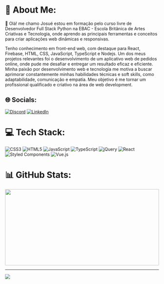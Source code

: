 # 💫 About Me:
🌱 Olá! me chamo  Josué 
estou em formação pelo curso livre de Desenvolvedor Full Stack Python na EBAC - Escola Britânica de Artes Criativas e Tecnologia, onde aprendo as principais ferramentas e conceitos para criar aplicações web dinâmicas e responsivas.

Tenho conhecimento em front-end web, com destaque para React, Firebase, HTML, CSS, JavaScript, TypeScript e Nodejs. Um dos meus projetos relevantes foi o desenvolvimento de um aplicativo web de pedidos online, onde pude me desafiar e entregar um resultado eficaz e eficiente. Minha paixão por desenvolvimento web e tecnologia me motiva a buscar aprimorar constantemente minhas habilidades técnicas e soft skills, como adaptabilidade, comunicação e empatia. Meu objetivo é me tornar um profissional qualificado e criativo na área de web development.

## 🌐 Socials:
[![Discord](https://img.shields.io/badge/Discord-%237289DA.svg?logo=discord&logoColor=white)](https://discord.gg/niallswift#9177) [![LinkedIn](https://img.shields.io/badge/LinkedIn-%230077B5.svg?logo=linkedin&logoColor=white)](https://www.linkedin.com/in/josu%C3%A9-ramos-dev/) 

# 💻 Tech Stack:
![CSS3](https://img.shields.io/badge/css3-%231572B6.svg?style=flat&logo=css3&logoColor=white) ![HTML5](https://img.shields.io/badge/html5-%23E34F26.svg?style=flat&logo=html5&logoColor=white) ![JavaScript](https://img.shields.io/badge/javascript-%23323330.svg?style=flat&logo=javascript&logoColor=%23F7DF1E) ![TypeScript](https://img.shields.io/badge/typescript-%23007ACC.svg?style=flat&logo=typescript&logoColor=white)  ![jQuery](https://img.shields.io/badge/jquery-%230769AD.svg?style=flat&logo=jquery&logoColor=white)  ![React](https://img.shields.io/badge/react-%2320232a.svg?style=flat&logo=react&logoColor=%2361DAFB) ![Styled Components](https://img.shields.io/badge/styled--components-DB7093?style=flat&logo=styled-components&logoColor=white) ![Vue.js](https://img.shields.io/badge/vuejs-%2335495e.svg?style=flat&logo=vuedotjs&logoColor=%234FC08D) 
# 📊 GitHub Stats:
  <img width="100%" height="250em" src="https://github-readme-stats.vercel.app/api/top-langs/?username=Niall-swift&layout=compact&langs_count=7&theme=dracula"/>


---
[![](https://visitcount.itsvg.in/api?id=Niall-swift&icon=5&color=0)](https://visitcount.itsvg.in)

<!-- Proudly created with GPRM ( https://gprm.itsvg.in ) -->
